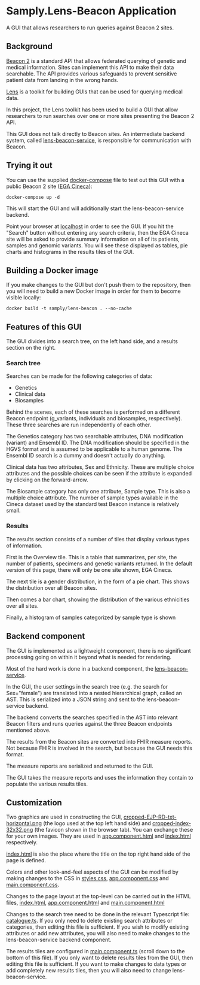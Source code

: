 # Samply.Lens-Beacon Application

A GUI that allows researchers to run queries against Beacon 2 sites.

## Background

[Beacon 2](http://docs.genomebeacons.org/) is a standard API that allows federated querying of
genetic and medical information. Sites can implement this API to make their data searchable.
The API provides various safeguards to prevent sensitive patient data from landing in the
wrong hands.

[Lens](https://github.com/samply/lens) is a toolkit for building GUIs that can be used for querying medical data.

In this project, the Lens toolkit has been used to build a GUI that allow researchers to run searches over one or more
sites presenting the Beacon 2 API.

This GUI does not talk directly to Beacon sites. An intermediate backend system, called
[lens-beacon-service](https://github.com/samply/lens-beacon-service), is responsible for communication
with Beacon.

## Trying it out

You can use the supplied [docker-compose](./docker-compose.yml) file to test out this GUI with a public Beacon 2 site
([EGA Cineca](https://ega-archive.org/beacon-apis/cineca)):

``` shell
docker-compose up -d 
```

This will start the GUI and will additionally start the lens-beacon-service backend.

Point your browser at [localhost](http://localhost) in order to see the GUI. If you hit the "Search" button
without entering any search criteria, then the EGA Cineca site will be asked to provide summary information
on all of its patients, samples and genomic variants. You will see these displayed as tables, pie charts and
histograms in the results tiles of the GUI.

## Building a Docker image

If you make changes to the GUI but don't push them to the repository, then you will need to build a new Docker
image in order for them to become visible locally:

``` shell
docker build -t samply/lens-beacon . --no-cache
```

## Features of this GUI

The GUI divides into a search tree, on the left hand side, and a results section on the right.

### Search tree

Searches can be made for the following categories of data:

* Genetics
* Clinical data
* Biosamples

Behind the scenes, each of these searches is performed on a different Beacon endpoint (g_variants, individuals and
biosamples, respectively). These three searches are run independently of each other.

The Genetics category has two searchable attributes, DNA modification (variant) and Ensembl ID. The DNA modification
should be specified in the HGVS format and is assumed to be applicable to a human genome. The Ensembl ID search is a dummy
and doesn't actually do anything.

Clinical data has two attributes, Sex and Ethnicity. These are multiple choice attributes and the possible choices
can be seen if the attribute is expanded by clicking on the forward-arrow.

The Biosample category has only one attribute, Sample type. This is also a multiple choice attribute. The number of
sample types available in the Cineca dataset used by the standard test Beacon instance is relatively small.

### Results

The results section consists of a number of tiles that display various types of information.

First is the Overview tile. This is a table that summarizes, per site, the number of patients, specimens and genetic variants returned.
In the default version of this page, there will only be one site shown, EGA Cineca.

The next tile is a gender distribution, in the form of a pie chart. This shows the distribution over all Beacon sites.

Then comes a bar chart, showing the distribution of the various ethnicities over all sites.

Finally, a histogram of samples categorized by sample type is shown

## Backend component

The GUI is implemented as a lightweight component, there is no significant processing going on within it beyond what is
needed for rendering.

Most of the hard work is done in a backend component, the [lens-beacon-service](https://github.com/samply/lens-beacon-service).

In the GUI, the user settings in the search tree (e.g. the search for Sex="female") are translated into a nested hierarchical graph,
called an AST. This is serialized into a JSON string and sent to the lens-beacon-service backend.

The backend converts the searches specified in the AST into relevant Beacon filters and runs queries against the
three Beacon endpoints mentioned above.

The results from the Beacon sites are converted into FHIR measure reports. Not because FHIR is involved in the search,
but because the GUI needs this format.

The measure reports are serialized and returned to the GUI.

The GUI takes the measure reports and uses the information they contain to populate the various results tiles.

## Customization

Two graphics are used in constructing the GUI, [cropped-EJP-RD-txt-horizontal.png](src%2Fassets%2Fcropped-EJP-RD-txt-horizontal.png)
(the logo used at the top left hand side) and [cropped-index-32x32.png](src%2Fassets%2Fcropped-index-32x32.png)
(the favicon shown in the browser tab). You can exchange these for your own images. They are used in
[app.component.html](src%2Fapp%2Fapp.component.html) and [index.html](src%2Findex.html) respectively.

[index.html](src%2Findex.html) is also the place where the title on the top right hand side of the page
is defined.

Colors and other look-and-feel aspects of the GUI can be modified by making changes to the CSS in [styles.css](src%2Fstyles.css),
[app.component.css](./src/app/app.component.css) and [main.component.css](src%2Fapp%2Fmain%2Fmain.component.css).

Changes to the page layout at the top-level can be carried out in the HTML files, [index.html](src%2Findex.html),
[app.component.html](src%2Fapp%2Fapp.component.html) and [main.component.html](src%2Fapp%2Fmain%2Fmain.component.html)

Changes to the search tree need to be done in the relevant Typescript file: [catalogue.ts](src%2Fassets%2Fcatalogue.ts).
If you only need to delete existing search attributes or categories, then editing this file is sufficient. If you wish
to modify existing attributes or add new attributes, you will also need to make changes to the lens-beacon-service
backend component.

The results tiles are configured in [main.component.ts](src%2Fapp%2Fmain%2Fmain.component.ts) (scroll down
to the bottom of this file). If you only want to delete results tiles from the GUI, then editing this
file is sufficient. If you want to make changes to data types or add completely new results tiles, then
you will also need to change lens-beacon-service.
